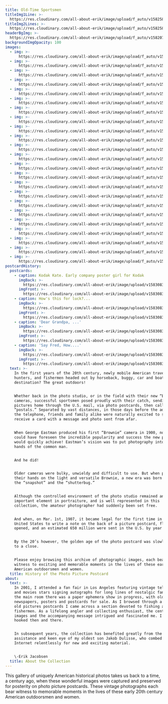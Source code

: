 ```yaml
---
title: Old-Time Sportsmen
titleImg1Line: >-
  https://res.cloudinary.com/all-about-erik/image/upload/f_auto/v1582585215/Collections/06%20Old-Time%20Sportsmen/title-old-time-sportsmen-black-1line_sbvolx.png
titleImg2Lines: >-
  https://res.cloudinary.com/all-about-erik/image/upload/f_auto/v1582585215/Collections/06%20Old-Time%20Sportsmen/title-old-time-sportsmen-black-2lines_c6verf.png
headerBgImg: >-
  https://res.cloudinary.com/all-about-erik/image/upload/f_auto/v1582072594/Collections/06%20Old-Time%20Sportsmen/banner-old-time-sportsmen_hwvmig.png
backgroundImgOpacity: 100
images:
  - img: >-
      https://res.cloudinary.com/all-about-erik/image/upload/f_auto/v1582073037/Collections/06%20Old-Time%20Sportsmen/01-002_dp0pa8.jpg
  - img: >-
      https://res.cloudinary.com/all-about-erik/image/upload/f_auto/v1582073037/Collections/06%20Old-Time%20Sportsmen/02-025_j9fhi3.jpg
  - img: >-
      https://res.cloudinary.com/all-about-erik/image/upload/f_auto/v1582073038/Collections/06%20Old-Time%20Sportsmen/03-431_s0mvbd.jpg
  - img: >-
      https://res.cloudinary.com/all-about-erik/image/upload/f_auto/v1582073045/Collections/06%20Old-Time%20Sportsmen/04-1153_flq4hv.jpg
  - img: >-
      https://res.cloudinary.com/all-about-erik/image/upload/f_auto/v1582073038/Collections/06%20Old-Time%20Sportsmen/05-1412_ohp9lr.jpg
  - img: >-
      https://res.cloudinary.com/all-about-erik/image/upload/f_auto/v1582073037/Collections/06%20Old-Time%20Sportsmen/06-764_fbloex.jpg
  - img: >-
      https://res.cloudinary.com/all-about-erik/image/upload/f_auto/v1582073040/Collections/06%20Old-Time%20Sportsmen/07-340_gvyflg.jpg
  - img: >-
      https://res.cloudinary.com/all-about-erik/image/upload/f_auto/v1582073040/Collections/06%20Old-Time%20Sportsmen/08-5452_pvoojz.jpg
  - img: >-
      https://res.cloudinary.com/all-about-erik/image/upload/f_auto/v1582073038/Collections/06%20Old-Time%20Sportsmen/09-189-2_ucvpnu.jpg
  - img: >-
      https://res.cloudinary.com/all-about-erik/image/upload/f_auto/v1582073040/Collections/06%20Old-Time%20Sportsmen/10-183_kmntcp.jpg
  - img: >-
      https://res.cloudinary.com/all-about-erik/image/upload/f_auto/v1582073042/Collections/06%20Old-Time%20Sportsmen/11-058_d7l7a6.jpg
  - img: >-
      https://res.cloudinary.com/all-about-erik/image/upload/f_auto/v1582073041/Collections/06%20Old-Time%20Sportsmen/12-470_zpyzsv.jpg
  - img: >-
      https://res.cloudinary.com/all-about-erik/image/upload/f_auto/v1582073043/Collections/06%20Old-Time%20Sportsmen/13-889_e2twg3.jpg
  - img: >-
      https://res.cloudinary.com/all-about-erik/image/upload/f_auto/v1582073042/Collections/06%20Old-Time%20Sportsmen/14-925_w6xntg.jpg
  - img: >-
      https://res.cloudinary.com/all-about-erik/image/upload/f_auto/v1582073042/Collections/06%20Old-Time%20Sportsmen/15-604_nfsrqu.jpg
  - img: >-
      https://res.cloudinary.com/all-about-erik/image/upload/f_auto/v1582073044/Collections/06%20Old-Time%20Sportsmen/16-1413_wsycu2.jpg
  - img: >-
      https://res.cloudinary.com/all-about-erik/image/upload/f_auto/v1582073044/Collections/06%20Old-Time%20Sportsmen/17-300_fsrntb.jpg
  - img: >-
      https://res.cloudinary.com/all-about-erik/image/upload/f_auto/v1582073044/Collections/06%20Old-Time%20Sportsmen/18-702_ubvega.jpg
  - img: >-
      https://res.cloudinary.com/all-about-erik/image/upload/f_auto/v1582073045/Collections/06%20Old-Time%20Sportsmen/19-573_iznem7.jpg
  - img: >-
      https://res.cloudinary.com/all-about-erik/image/upload/f_auto/v1582073045/Collections/06%20Old-Time%20Sportsmen/20-276_d9fbkj.jpg
  - img: >-
      https://res.cloudinary.com/all-about-erik/image/upload/f_auto/v1582073046/Collections/06%20Old-Time%20Sportsmen/21-027_24x16_bdmaty.jpg
  - img: >-
      https://res.cloudinary.com/all-about-erik/image/upload/f_auto/v1582073213/Collections/06%20Old-Time%20Sportsmen/22-996_tljsts.jpg
  - img: >-
      https://res.cloudinary.com/all-about-erik/image/upload/f_auto/v1582073212/Collections/06%20Old-Time%20Sportsmen/23-653_xsqemq.jpg
postcardHistory:
  postcards:
    - caption: Kodak Kate. Early company poster girl for Kodak
      imgBack: >-
        https://res.cloudinary.com/all-about-erik/image/upload/v1583083148/Collections/06%20Old-Time%20Sportsmen/postcards/postcard01-kate1017-back_xgx6st.jpg
      imgFront: >-
        https://res.cloudinary.com/all-about-erik/image/upload/v1583083148/Collections/06%20Old-Time%20Sportsmen/postcards/postcard01-kate1017-front_tbtupk.jpg
    - caption: How's this for luck?...
      imgBack: >-
        https://res.cloudinary.com/all-about-erik/image/upload/v1583083148/Collections/06%20Old-Time%20Sportsmen/postcards/postcard02-luck1466-back_beyhgn.jpg
      imgFront: >-
        https://res.cloudinary.com/all-about-erik/image/upload/v1583083148/Collections/06%20Old-Time%20Sportsmen/postcards/postcard02-luck1466-front_ljlw4w.jpg
    - caption: 'Dear Grandpa, ...'
      imgBack: >-
        https://res.cloudinary.com/all-about-erik/image/upload/v1583083148/Collections/06%20Old-Time%20Sportsmen/postcards/postcard03-grandpa027-back_qpccou.jpg
      imgFront: >-
        https://res.cloudinary.com/all-about-erik/image/upload/v1583083148/Collections/06%20Old-Time%20Sportsmen/postcards/postcard03-grandpa027-front_douxhz.jpg
    - caption: 'Say Fred, How....'
      imgBack: >-
        https://res.cloudinary.com/all-about-erik/image/upload/v1583083149/Collections/06%20Old-Time%20Sportsmen/postcards/postcard04-fred648-back_y3wrvs.jpg
      imgFront: >-
        https://res.cloudinary.com/all-about-erik/image/upload/v1583083149/Collections/06%20Old-Time%20Sportsmen/postcards/postcard04-fred648-front_xkzrlh.jpg
  text: >-
    In the first years of the 20th century, newly mobile American travellers,
    hunters, and fishermen headed out by horseback, buggy, car and boat. Their
    destination? The great outdoors!


    Whether back in the photo studio, or in the field with their new “Brownie”
    cameras, successful sportsmen posed proudly with their catch, sending their
    pictures home through the U.S. mail, via photo postcards, then called
    “postals.” Separated by vast distances, in those days before the advent of
    the telephone, friends and family alike were naturally excited to send or
    receive a card with a message and photo sent from afar.


    When George Eastman produced his first “Brownie” camera in 1900, no one
    could have foreseen the incredible popularity and success the new product
    would quickly achieve! Eastman’s vision was to put photography into the
    hands of the common man.


    And he did!


    Older cameras were bulky, unwieldy and difficult to use. But when people got
    their hands on the light and versatile Brownie, a new era was born - that of
    the “snapshot” and the “shutterbug.”


    Although the controlled environment of the photo studio remained an
    important element in portraiture, and is well represented in this
    collection, the amateur photographer had suddenly been set free.


    And when, on Mar. 1st, 1907, it became legal for the first time in the
    United States to write a note on the back of a picture postcard, floodgates
    opened, and an estimated 650 million were sent in the U.S. by year's end!


    By the 20’s however, the golden age of the photo postcard was slowly drawing
    to a close.


    Please enjoy browsing this archive of photographic images, each bearing
    witness to exciting and memorable moments in the lives of these early
    American outdoorsmen and women.
  title: History of the Photo Picture Postcard
about:
  text: >-
    In 2001, I attended a fan fair in Los Angeles featuring vintage television
    and movies stars signing autographs for long lines of nostalgic fans. Off
    the main room there was a paper ephemera show in progress, with old
    newspapers, posters and postcards for sale. As I browsed through a box of
    old pictures postcards I came across a section devoted to fishing and
    fishermen. As a lifelong angler and collecting enthusiast, the century old
    images and the accompanying message intrigued and fascinated me. I was
    hooked then and there.


    In subsequent years, the collection has benefited greatly from the
    assistance and keen eye of my oldest son Jakob Dulisse, who combed the
    Internet relentlessly for new and exciting material.


    \-Erik Jacobsen
  title: About the Collection
---
```

This gallery of uniquely American historical photos takes us back to a time, a century ago, when these wonderful images were captured and preserved for posterity on photo picture postcards. These vintage photographs each bear witness to memorable moments in the lives of these early 20th century American outdoorsmen and women.
